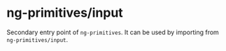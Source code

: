 # ng-primitives/input

Secondary entry point of `ng-primitives`. It can be used by importing from `ng-primitives/input`.
